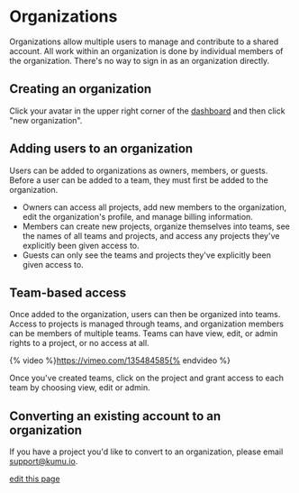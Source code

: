 # Organizations

Organizations allow multiple users to manage and contribute to a shared account. All work within an organization is done by individual members of the organization. There's no way to sign in as an organization directly.

## Creating an organization

Click your avatar in the upper right corner of the [dashboard](https://kumu.io/dashboard) and then click "new organization".

## Adding users to an organization

Users can be added to organizations as owners, members, or guests. Before a user can be added to a team, they must first be added to the organization.

* Owners can access all projects, add new members to the organization, edit the organization's profile, and manage billing information.
* Members can create new projects, organize themselves into teams, see the names of all teams and projects, and access any projects they've explicitly been given access to.
* Guests can only see the teams and projects they've explicitly been given access to.

## Team-based access

Once added to the organization, users can then be organized into teams. Access to projects is managed through teams, and organization members can be members of multiple teams. Teams can have view, edit, or admin rights to a project, or no access at all.

{% video %}https://vimeo.com/135484585{% endvideo %}

Once you've created teams, click on the project and grant access to each team by choosing view, edit or admin.

## Converting an existing account to an organization

If you have a project you'd like to convert to an organization, please email [support@kumu.io](mailto:support@kumu.io).

<span class="edit-link"><a href="https://github.com/kumu/docs/blob/master/getting-started/organizations.md" target="_blank"><i class="fa fa-github"></i> edit this page</a></span>
